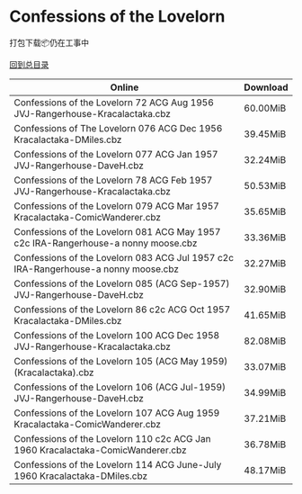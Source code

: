 # Confessions of the Lovelorn

打包下载📦仍在工事中

[回到总目录](/Catalogs.md)







Online | Download
--- | ---
Confessions of the Lovelorn 72 ACG Aug 1956 JVJ-Rangerhouse-Kracalactaka.cbz | 60.00MiB
Confessions of The Lovelorn 076 ACG Dec 1956 Kracalactaka-DMiles.cbz | 39.45MiB
Confessions of the Lovelorn 077 ACG Jan 1957 JVJ-Rangerhouse-DaveH.cbz | 32.24MiB
Confessions of the Lovelorn 78 ACG Feb 1957 JVJ-Rangerhouse-Kracalactaka.cbz | 50.53MiB
Confessions of the Lovelorn 079 ACG Mar 1957 Kracalactaka-ComicWanderer.cbz | 35.65MiB
Confessions of the Lovelorn 081 ACG May 1957 c2c IRA-Rangerhouse-a nonny moose.cbz | 33.36MiB
Confessions of the Lovelorn 083 ACG Jul 1957 c2c IRA-Rangerhouse-a nonny moose.cbz | 32.27MiB
Confessions of the Lovelorn 085 (ACG Sep-1957) JVJ-Rangerhouse-DaveH.cbz | 32.90MiB
Confessions of the Lovelorn 86 c2c ACG Oct 1957 Kracalactaka-DMiles.cbz | 41.65MiB
Confessions of the Lovelorn 100 ACG Dec 1958 JVJ-Rangerhouse-Kracalactaka.cbz | 82.08MiB
Confessions of the Lovelorn 105 (ACG May 1959) (Kracalactaka).cbz | 33.07MiB
Confessions of the Lovelorn 106 (ACG Jul-1959) JVJ-Rangerhouse-DaveH.cbz | 34.99MiB
Confessions of the Lovelorn 107 ACG Aug 1959 Kracalactaka-ComicWanderer.cbz | 37.21MiB
Confessions of the Lovelorn 110 c2c ACG Jan 1960 Kracalactaka-ComicWanderer.cbz | 36.78MiB
Confessions of the Lovelorn 114 ACG June-July 1960 Kracalactaka-DMiles.cbz | 48.17MiB